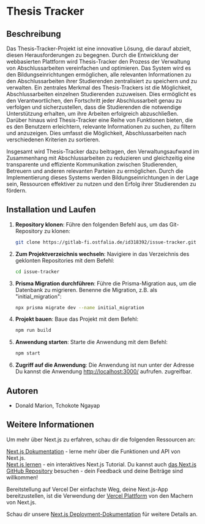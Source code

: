 # Thesis Tracker

## Beschreibung
Das Thesis-Tracker-Projekt ist eine innovative Lösung, die darauf abzielt, diesen Herausforderungen zu begegnen. Durch die Entwicklung der webbasierten Plattform wird Thesis-Tracker den Prozess der Verwaltung von Abschlussarbeiten vereinfachen und optimieren. Das System wird es den Bildungseinrichtungen ermöglichen, alle relevanten Informationen zu den Abschlussarbeiten ihrer Studierenden zentralisiert zu speichern und zu verwalten. Ein zentrales Merkmal des Thesis-Trackers ist die Möglichkeit, Abschlussarbeiten einzelnen Studierenden zuzuweisen. Dies ermöglicht es den Verantwortlichen, den Fortschritt jeder Abschlussarbeit genau zu verfolgen und sicherzustellen, dass die Studierenden die notwendige Unterstützung erhalten, um ihre Arbeiten erfolgreich abzuschließen. Darüber hinaus wird Thesis-Tracker eine Reihe von Funktionen bieten, die es den Benutzern erleichtern, relevante Informationen zu suchen, zu filtern und anzuzeigen. Dies umfasst die Möglichkeit, Abschlussarbeiten nach verschiedenen Kriterien zu sortieren. 

Insgesamt wird Thesis-Tracker dazu beitragen, den Verwaltungsaufwand im Zusammenhang mit Abschlussarbeiten zu reduzieren und gleichzeitig eine transparente und effiziente Kommunikation zwischen Studierenden, Betreuern und anderen relevanten Parteien zu ermöglichen. Durch die Implementierung dieses Systems werden Bildungseinrichtungen in der Lage sein, Ressourcen effektiver zu nutzen und den Erfolg ihrer Studierenden zu fördern.
 

## Installation und Laufen  

1. **Repository klonen**: Führe den folgenden Befehl aus, um das Git-Repository zu klonen:
   ```bash
   git clone https://gitlab-fi.ostfalia.de/id318392/issue-tracker.git
2. **Zum Projektverzeichnis wechseln**: Navigiere in das Verzeichnis des geklonten Repositories mit dem Befehl:
    ```bash
   cd issue-tracker
3. **Prisma Migration durchführen**: 
Führe die Prisma-Migration aus, um die Datenbank zu migrieren. Benenne die Migration, z.B. als "initial_migration":
    ```bash npx prisma migrate dev --name initial_migration
    npx prisma migrate dev --name initial_migration
4. **Projekt bauen**: Baue das Projekt mit dem Befehl:
    ```bash 
    npm run build
5. **Anwendung starten**: Starte die Anwendung mit dem Befehl:
    ```bash
    npm start
6. **Zugriff auf die Anwendung**: Die Anwendung ist nun unter der Adresse Du kannst die Anwendung [http://localhost:3000/](http://localhost:3000/) aufrufen.
 zugreifbar.


## Autoren
- Donald Marion, Tchokote Ngayap
    

## Weitere Informationen
Um mehr über Next.js zu erfahren, schau dir die folgenden Ressourcen an:

[Next.js Dokumentation](https://nextjs.org/docs) - lerne mehr über die Funktionen und API von Next.js.  
[Next.js lernen](https://nextjs.org/learn) - ein interaktives Next.js Tutorial.
Du kannst auch [das Next.js GitHub Repository](https://github.com/vercel/next.js/) besuchen - dein Feedback und deine Beiträge sind willkommen!

Bereitstellung auf Vercel
Der einfachste Weg, deine Next.js-App bereitzustellen, ist die Verwendung der [Vercel Plattform](https://vercel.com/new?utm_medium=default-template&filter=next.js&utm_source=create-next-app&utm_campaign=create-next-app-readme) von den Machern von Next.js.

Schau dir unsere [Next.js Deployment-Dokumentation](https://nextjs.org/docs/deployment) für weitere Details an.